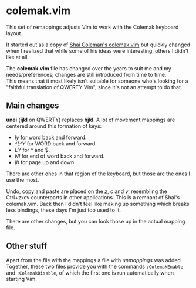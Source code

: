 colemak.vim
===========

This set of remappings adjusts Vim to work with the Colemak keyboard layout.

It started out as a copy of [Shai Coleman's colemak.vim][1] but quickly
changed when I realized that while some of his ideas were interesting, others
I didn't like at all.

 [1]: http://colemak.com/pub/vim/colemak.vim

The **colemak.vim** file has changed over the years to suit me and my
needs/preferences; changes are still introduced from time to time.  
This means that it most likely isn't suitable for someone who's looking for
a "faithful translation of QWERTY Vim", since it's not an attempt to do that.

Main changes
------------

**unei** (**ijkl** on QWERTY) replaces **hjkl**. A lot of movement mappings are
centered around this formation of keys:

* *ly* for word back and forward.
* *^L^Y* for WORD back and forward.
* *LY* for ^ and $.
* *NI* for end of word back and forward.
* *jh* for page up and down.

There are other ones in that region of the keyboard, but those are the ones
I use the most.

Undo, copy and paste are placed on the *z*, *c* and *v*, resembling the
Ctrl+zxcv counterparts in other applications. This is a remnant of Shai's
colemak.vim. Back then I didn't feel like making up something which breaks less
bindings, these days I'm just too used to it.

There are other changes, but you can look those up in the actual mapping file.

Other stuff
-----------

Apart from the file with the mappings a file with *unmappings* was added.
Together, these two files provide you with the commands `:ColemakEnable` and
`:ColemakDisable`, of which the first one is run automatically when starting
Vim.
